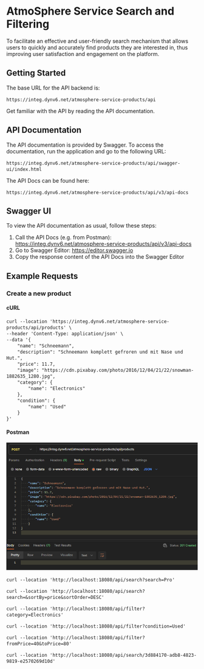 # AtmoSphere Service Search and Filtering

To facilitate an effective and user-friendly search mechanism that allows users to 
quickly and accurately find products they are interested in, thus improving user 
satisfaction and engagement on the platform.

## Getting Started
The base URL for the API backend is:
```
https://integ.dynv6.net/atmosphere-service-products/api
```
Get familiar with the API by reading the API documentation.

## API Documentation

The API documentation is provided by Swagger. 
To access the documentation, run the application and go to the following URL:
```
https://integ.dynv6.net/atmosphere-service-products/api/swagger-ui/index.html
```

The API Docs can be found here:
```
https://integ.dynv6.net/atmosphere-service-products/api/v3/api-docs
```

## Swagger UI
To view the API documentation as usual, follow these steps:
1. Call the API Docs (e.g. from Postman): https://integ.dynv6.net/atmosphere-service-products/api/v3/api-docs
2. Go to Swagger Editor: https://editor.swagger.io
3. Copy the response content of the API Docs into the Swagger Editor

## Example Requests

### Create a new product

#### cURL
```
curl --location 'https://integ.dynv6.net/atmosphere-service-products/api/products' \
--header 'Content-Type: application/json' \
--data '{
    "name": "Schneemann",
    "description": "Schneemann komplett gefroren und mit Nase und Hut.",
    "price": 11.7,
    "image": "https://cdn.pixabay.com/photo/2016/12/04/21/22/snowman-1882635_1280.jpg",
    "category": {
        "name": "Electronics"
    },
    "condition": {
        "name": "Used"
    }
}'
```

#### Postman
![Postman](docs/POST_products.png)

```
curl --location 'http://localhost:18080/api/search?search=Pro'
```
```
curl --location 'http://localhost:18080/api/search?search=&sortBy=price&sortOrder=DESC'
```
```
curl --location 'http://localhost:18080/api/filter?category=Electronics'
```
```
curl --location 'http://localhost:18080/api/filter?condition=Used'
```
```
curl --location 'http://localhost:18080/api/filter?fromPrice=40&toPrice=80'
```
```
curl --location 'http://localhost:18080/api/search/3d884170-adb8-4823-9819-e2570269d10d'
```

